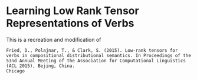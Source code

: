 # Learning Low Rank Tensor Representations of Verbs

This is a recreation and modification of

```
Fried, D., Polajnar, T., & Clark, S. (2015). Low-rank tensors for verbs in compositional distributional semantics. In Proceedings of the 53nd Annual Meeting of the Association for Computational Linguistics (ACL 2015), Bejing, China.
Chicago
```



